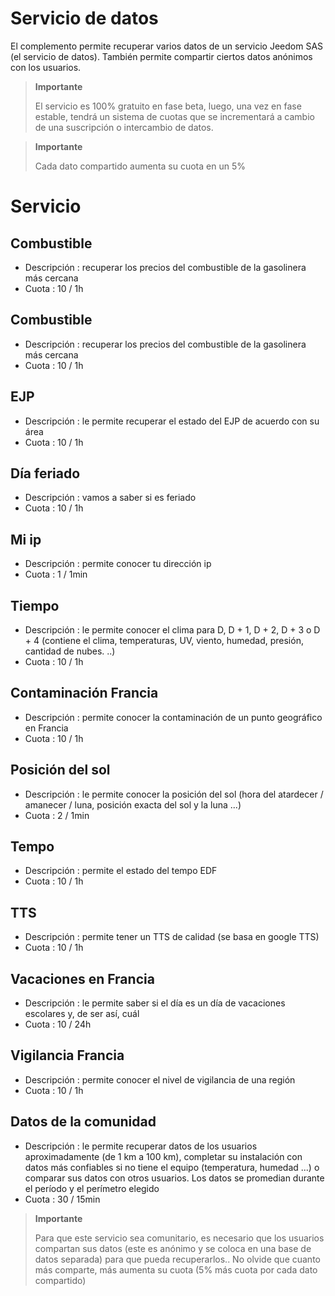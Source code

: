 # Servicio de datos

El complemento permite recuperar varios datos de un servicio Jeedom SAS (el servicio de datos). También permite compartir ciertos datos anónimos con los usuarios.

>**Importante**
>
> El servicio es 100% gratuito en fase beta, luego, una vez en fase estable, tendrá un sistema de cuotas que se incrementará a cambio de una suscripción o intercambio de datos.

>**Importante**
>
>Cada dato compartido aumenta su cuota en un 5%

# Servicio

## Combustible

- Descripción : recuperar los precios del combustible de la gasolinera más cercana
- Cuota : 10 / 1h

## Combustible

- Descripción : recuperar los precios del combustible de la gasolinera más cercana
- Cuota : 10 / 1h

## EJP

- Descripción : le permite recuperar el estado del EJP de acuerdo con su área
- Cuota : 10 / 1h

## Día feriado

- Descripción : vamos a saber si es feriado
- Cuota : 10 / 1h

## Mi ip

- Descripción : permite conocer tu dirección ip
- Cuota : 1 / 1min

## Tiempo

- Descripción : le permite conocer el clima para D, D + 1, D + 2, D + 3 o D + 4 (contiene el clima, temperaturas, UV, viento, humedad, presión, cantidad de nubes. ..)
- Cuota : 10 / 1h

## Contaminación Francia

- Descripción : permite conocer la contaminación de un punto geográfico en Francia
- Cuota : 10 / 1h

## Posición del sol

- Descripción : le permite conocer la posición del sol (hora del atardecer / amanecer / luna, posición exacta del sol y la luna ...)
- Cuota : 2 / 1min

## Tempo

- Descripción : permite el estado del tempo EDF
- Cuota : 10 / 1h

## TTS

- Descripción : permite tener un TTS de calidad (se basa en google TTS)
- Cuota : 10 / 1h

## Vacaciones en Francia

- Descripción : le permite saber si el día es un día de vacaciones escolares y, de ser así, cuál
- Cuota : 10 / 24h

## Vigilancia Francia

- Descripción : permite conocer el nivel de vigilancia de una región
- Cuota : 10 / 1h

## Datos de la comunidad

- Descripción : le permite recuperar datos de los usuarios aproximadamente (de 1 km a 100 km), completar su instalación con datos más confiables si no tiene el equipo (temperatura, humedad ...) o comparar sus datos con otros usuarios. Los datos se promedian durante el período y el perímetro elegido
- Cuota : 30 / 15min

>**Importante**
>
>Para que este servicio sea comunitario, es necesario que los usuarios compartan sus datos (este es anónimo y se coloca en una base de datos separada) para que pueda recuperarlos.. No olvide que cuanto más comparte, más aumenta su cuota (5% más cuota por cada dato compartido)
